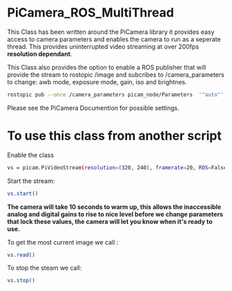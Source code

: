 # PiCamera_ROS_MultiThread
This Class has been written around the PiCamera library it provides easy access to camera parameters and enables the camera to run as a seperate thread. This provides uninterrupted video streaming at over 200fps **resolution dependant**. 

This Class also provides the option to enable a ROS publisher that will provide the stream to rostopic /image
and subcribes to /camera_parameters to change: awb mode, exposure mode, gain, iso and brightnes. 

```bash
rostopic pub --once /camera_parameters picam_node/Parameters  '"auto"' '"auto"' '1.0' '1.0' '800' '50'
```

Please see the PiCamera Documention for possible settings.

# To use this class from another script

Enable the class
```bash
vs = picam.PiVideoStream(resolution=(320, 240), framerate=20, ROS=False)
```

Start the stream:
```bash
vs.start()
```

**The camera will take 10 seconds to warm up, this allows the inaccessible analog and digital gains to rise to nice level before we change parameters that lock these values, the camera will let you know when it's ready to use.**


To get the most current image we call :
```bash
vs.read()
```

To stop the steam we call:
```bash
vs.stop()
```

